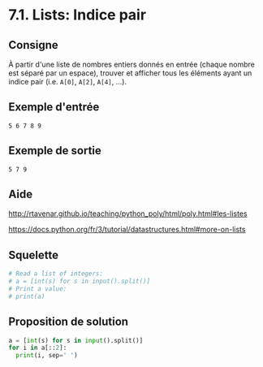 # 7.1. Lists: Indice pair

## Consigne

À partir d'une liste de nombres entiers donnés en entrée (chaque nombre est séparé par un espace), trouver et afficher tous les éléments ayant un indice pair (i.e. `A[0]`, `A[2]`, `A[4]`, ...).

## Exemple d'entrée

```
5 6 7 8 9
```

## Exemple de sortie

```
5 7 9
```

## Aide

http://rtavenar.github.io/teaching/python_poly/html/poly.html#les-listes

https://docs.python.org/fr/3/tutorial/datastructures.html#more-on-lists

## Squelette

```python
# Read a list of integers:
# a = [int(s) for s in input().split()]
# Print a value:
# print(a)
```

## Proposition de solution

```python
a = [int(s) for s in input().split()]
for i in a[::2]:
  print(i, sep=' ')
```

